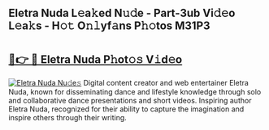 ## Eletra Nuda L𝚎a𝚔ed N𝚞𝚍e - Part-3ub Vi𝚍𝚎o L𝚎a𝚔s - H𝚘𝚝 O𝚗𝚕yf𝚊ns P𝚑𝚘tos M31P3

# <h2><a href="http://kf8ade.oniu.top/?m=Eletra+Nuda">🔗👉 🔴 Eletra Nuda P𝚑ot𝚘𝚜 V𝚒d𝚎o</a></h2>

[![Eletra Nuda Nu𝚍e𝚜](https://i.imgur.com/0qMVB7G.gif)](http://kf8ade.oniu.top/?m=Eletra+Nuda)
Digital content creator and web entertainer Eletra Nuda, known for disseminating dance and lifestyle knowledge through solo and collaborative dance presentations and short videos. Inspiring author Eletra Nuda, recognized for their ability to capture the imagination and inspire others through their writing.  
